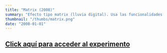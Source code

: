 ```yaml
---
title: "Matrix (2008)"
summary: "Efecto tipo matrix (lluvia digital). Usa las funcionalidades de Bitmap de Flash 8 (sí!)."
thumbnail: "/thumbs/matrix.png"
date: "2008-01-01"
---
```


## [Click aquí para acceder al experimento](/inc/matrix)